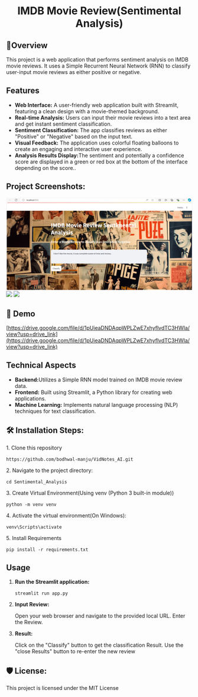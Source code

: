 <h1 align="center" id="title">IMDB Movie Review(Sentimental Analysis)</h1>
<h2>🤜Overview</h2>
This project is a web application that performs sentiment analysis on IMDB movie reviews. It uses a Simple Recurrent Neural Network (RNN) to classify user-input movie reviews as either positive or negative.


<h2>Features</h2>
    <ul>
        <li><strong>Web Interface:</strong> A user-friendly web application built with Streamlit, featuring a clean design with a movie-themed background.</li>
        <li><strong>Real-time Analysis:</strong> Users can input their movie reviews into a text area and get instant sentiment classification.</li>
        <li><strong>Sentiment Classification:</strong> The app classifies reviews as either "Positive" or "Negative" based on the input text.</li>
        <li><strong>Visual Feedback:</strong> The application uses colorful floating balloons to create an engaging and interactive user experience. </li>
         <li><strong>Analysis Results Display:</strong>The sentiment and potentially a confidence score are displayed in a green or red box at the bottom of the interface depending on the score..
    </ul>
<h2>Project Screenshots:</h2>

<img src='https://github.com/bodhwal-manju/Sentimental_Analysis/blob/main/project_photo/Screenshot%202024-08-27%20161409.png'/>
<img src="project_photos/WhatsApp%20Image%202024-02-07%20at%2019.03.54_413d06cb.jpg">
<img src="project_photos/WhatsApp%20Image%202024-02-07%20at%2019.04.55_6935baeb.jpg">

<h2>🚀 Demo</h2>

[https://drive.google.com/file/d/1pUieaDNDAqpWPLZwE7xhyflvdTC3HWIa/view?usp=drive_link](https://drive.google.com/file/d/1pUieaDNDAqpWPLZwE7xhyflvdTC3HWIa/view?usp=drive_link)

<h2>Technical Aspects</h2>
    <ul>
        <li><strong>Backend:</strong>Utilizes a Simple RNN model trained on IMDB movie review data.</li>
        <li><strong>Frontend:</strong> Built using Streamlit, a Python library for creating web applications.</li>
        <li><strong>Machine Learning:</strong> Implements natural language processing (NLP) techniques for text classification.</li>
    </ul>
<h2>🛠️ Installation Steps:</h2>

<p>1. Clone this repository</p>

```
https://github.com/bodhwal-manju/VidNotes_AI.git
```

<p>2. Navigate to the project directory:</p>

```
cd Sentimental_Analysis
```

<p>3. Create Virtual Environment(Using venv (Python 3 built-in module))</p>

```
python -m venv venv
```

<p>4. Activate the virtual environment(On Windows):</p>

```
venv\Scripts\activate
```

<p>5. Install Requirements</p>

```
pip install -r requirements.txt
```
<h2>Usage</h2>
    <ol>
        <li><strong>Run the Streamlit application:</strong>
            <pre><code>streamlit run app.py</code></pre>
        </li>
        <li><strong>Input Review:</strong>
            <p>Open your web browser and navigate to the provided local URL. Enter the Review.</p>
        </li>
        <li><strong>Result:</strong>
            <p>Click on the "Classify" button to get the classification Result. Use the "close Results" button to re-enter the new review</p>
        </li>
    </ol>


   
<h2>🛡️ License:</h2>

This project is licensed under the MIT License
